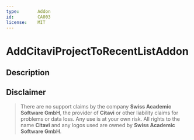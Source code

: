 ```yaml
---
type:       Addon
id:         CA003
license:    MIT
---
```


# AddCitaviProjectToRecentListAddon

## Description

## Disclaimer

>There are no support claims by the company **Swiss Academic Software GmbH**, the provider of **Citavi** or other liability claims for problems or data loss. Any use is at your own risk. All rights to the name **Citavi** and any logos used are owned by **Swiss Academic Software GmbH**.
